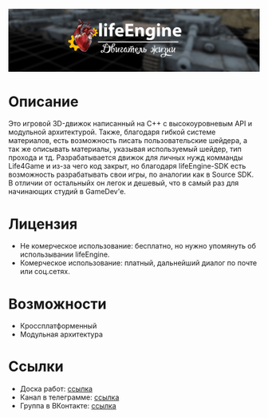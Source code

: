 ![lifeEngine](logo/header_1.jpg?raw=true) 

# Описание
Это игровой 3D-движок написанный на С++ с высокоуровневым API и модульной архитектурой. Также,
благодаря гибкой системе материалов, есть возможность писать пользовательские шейдера, а так же
описывать материалы, указывая используемый шейдер, тип прохода и тд. Разрабатывается 
движок для личных нужд комманды Life4Game и из-за чего код закрыт, но благодаря lifeEngine-SDK 
есть возможность разрабатывать свои игры, по аналогии как в Source SDK. В отличии от остальныйх
он легок и дешевый, что в самый раз для начинающих студий в GameDev'e.

# Лицензия
* Не комерческое использование: бесплатно, но нужно упомянуть об использывании lifeEngine.
* Комерческое использование: платный, дальнейший диалог по почте или соц.сетях.

# Возможности
- Кроссплатформенный
- Модульная архитектура

# Ссылки
* Доска работ: [ссылка](https://trello.com/b/V8gFKgNI/lifeengine)
* Канал в телеграмме: [ссылка](https://t.me/lifeengine)
* Группа в ВКонтакте: [ссылка](https://vk.com/devlifeengine)